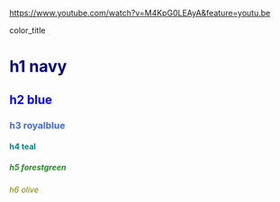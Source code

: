 https://www.youtube.com/watch?v=M4KpG0LEAyA&feature=youtu.be




color_title
<h1><font color = 'navy'>h1 navy</font></h1>
<h2><font color = 'blue'>h2 blue</font></h2>
<h3><font color = 'royalblue'>h3 royalblue</font></h3>
<h4><font color = 'teal'>h4 teal</font></h4>
<h5><font color = 'forestgreen'>h5 forestgreen</font></h5>
<h6><font color = 'olive'>h6 olive</font></h6>